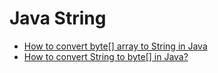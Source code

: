 # Java String

* [How to convert byte[] array to String in Java](https://www.favtuts.com/how-to-convert-byte-array-to-string-in-java/)
* [How to convert String to byte[] in Java?](https://www.favtuts.com/how-to-convert-string-to-byte-in-java/)
